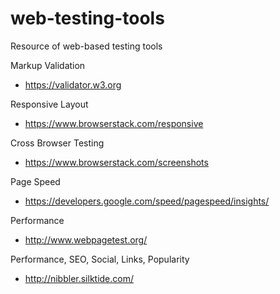 # web-testing-tools
Resource of web-based testing tools

Markup Validation
- https://validator.w3.org

Responsive Layout
- https://www.browserstack.com/responsive

Cross Browser Testing
- https://www.browserstack.com/screenshots

Page Speed
- https://developers.google.com/speed/pagespeed/insights/

Performance
- http://www.webpagetest.org/

Performance, SEO, Social, Links, Popularity
- http://nibbler.silktide.com/

